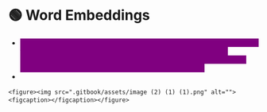 # 🟢 Word Embeddings

* <mark style="color:purple;background-color:purple;">**In NLP, word embedding is a term used for the representation of words for text analysis, typically in the form of real value vector that encodes the meaning of the word such that the vector closer in the vector space are expected to be similar in the meaning**</mark>
*

    <figure><img src=".gitbook/assets/image (2) (1) (1).png" alt=""><figcaption></figcaption></figure>

